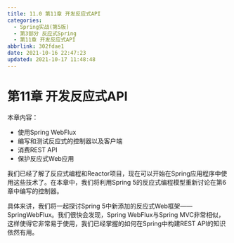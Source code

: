 ```yaml
---
title: 11.0 第11章 开发反应式API
categories: 
  - Spring实战(第5版)
  - 第3部分 反应式Spring
  - 第11章 开发反应式API
abbrlink: 302fdae1
date: 2021-10-16 22:47:23
updated: 2021-10-17 11:48:48
---
```

# 第11章 开发反应式API

<div>本章内容：<ul><li>使用Spring WebFlux</li><li>编写和测试反应式的控制器以及客户端</li><li>消费REST API</li><li>保护反应式Web应用</li></ul></div>

我们已经了解了反应式编程和Reactor项目，现在可以开始在Spring应用程序中使用这些技术了。在本章中，我们将利用Spring 5的反应式编程模型重新讨论在第6章中编写的控制器。

具体来讲，我们将一起探讨Spring 5中新添加的反应式Web框架——SpringWebFlux。我们很快会发现，Spring WebFlux与Spring MVC非常相似，这样使得它非常易于使用，我们已经掌握的如何在Spring中构建REST API的知识依然有用。

